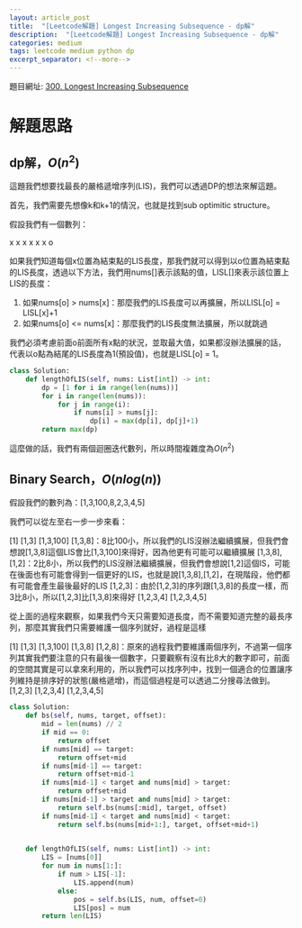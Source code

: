 ```yaml
---
layout: article_post
title:  "[Leetcode解題] Longest Increasing Subsequence - dp解"
description:  "[Leetcode解題] Longest Increasing Subsequence - dp解"
categories: medium
tags: leetcode medium python dp
excerpt_separator: <!--more-->
---
```


<!--more-->

題目網址: [300. Longest Increasing Subsequence](https://leetcode.com/submissions/detail/310107536/)

# 解題思路

## dp解，$O(n^2)$

這題我們想要找最長的嚴格遞增序列(LIS)，我們可以透過DP的想法來解這題。

首先，我們需要先想像k和k+1的情況，也就是找到sub optimitic structure。

假設我們有一個數列：

x x x x x x o


如果我們知道每個x位置為結束點的LIS長度，那我們就可以得到以o位置為結束點的LIS長度，透過以下方法，我們用nums[]表示該點的值，LISL[]來表示該位置上LIS的長度：

1. 如果nums[o] > nums[x]：那麼我們的LIS長度可以再擴展，所以LISL[o] = LISL[x]+1
2. 如果nums[o] <= nums[x]：那麼我們的LIS長度無法擴展，所以就跳過

我們必須考慮前面o前面所有x點的狀況，並取最大值，如果都沒辦法擴展的話，代表以o點為結尾的LIS長度為1(預設值)，也就是LISL[o] = 1。

```python
class Solution:
    def lengthOfLIS(self, nums: List[int]) -> int:
        dp = [1 for i in range(len(nums))]
        for i in range(len(nums)):
            for j in range(i):
                if nums[i] > nums[j]:
                    dp[i] = max(dp[i], dp[j]+1)
        return max(dp)
```

這麼做的話，我們有兩個迴圈迭代數列，所以時間複雜度為$O(n^2)$

## Binary Search，$O(nlog(n))$

假設我們的數列為：[1,3,100,8,2,3,4,5]

我們可以從左至右一步一步來看：

[1]
[1,3]
[1,3,100]
[1,3,8]：8比100小，所以我們的LIS沒辦法繼續擴展，但我們會想說[1,3,8]這個LIS會比[1,3,100]來得好，因為他更有可能可以繼續擴展
[1,3,8], [1,2]：2比8小，所以我們的LIS沒辦法繼續擴展，但我們會想說[1,2]這個IS，可能在後面也有可能會得到一個更好的LIS，也就是說[1,3,8],[1,2]，在現階段，他們都有可能會產生最後最好的LIS
[1,2,3]：由於[1,2,3]的序列跟[1,3,8]的長度一樣，而3比8小，所以[1,2,3]比[1,3,8]來得好
[1,2,3,4]
[1,2,3,4,5]

從上面的過程來觀察，如果我們今天只需要知道長度，而不需要知道完整的最長序列，那麼其實我們只需要維護一個序列就好，過程是這樣

[1]
[1,3]
[1,3,100]
[1,3,8]
[1,2,8]：原來的過程我們要維護兩個序列，不過第一個序列其實我們要注意的只有最後一個數字，只要觀察有沒有比8大的數字即可，前面的空間其實是可以拿來利用的，所以我們可以找序列中，找到一個適合的位置讓序列維持是排序好的狀態(嚴格遞增)，而這個過程是可以透過二分搜尋法做到。
[1,2,3]
[1,2,3,4]
[1,2,3,4,5]


```python
class Solution:
    def bs(self, nums, target, offset):
        mid = len(nums) // 2
        if mid == 0:
            return offset
        if nums[mid] == target:
            return offset+mid
        if nums[mid-1] == target:
            return offset+mid-1
        if nums[mid-1] < target and nums[mid] > target:
            return offset+mid
        if nums[mid-1] > target and nums[mid] > target:
            return self.bs(nums[:mid], target, offset)
        if nums[mid-1] < target and nums[mid] < target:
            return self.bs(nums[mid+1:], target, offset+mid+1)

        
    def lengthOfLIS(self, nums: List[int]) -> int:
        LIS = [nums[0]]
        for num in nums[1:]:
            if num > LIS[-1]:
                LIS.append(num)
            else:
                pos = self.bs(LIS, num, offset=0)
                LIS[pos] = num
        return len(LIS)
```
